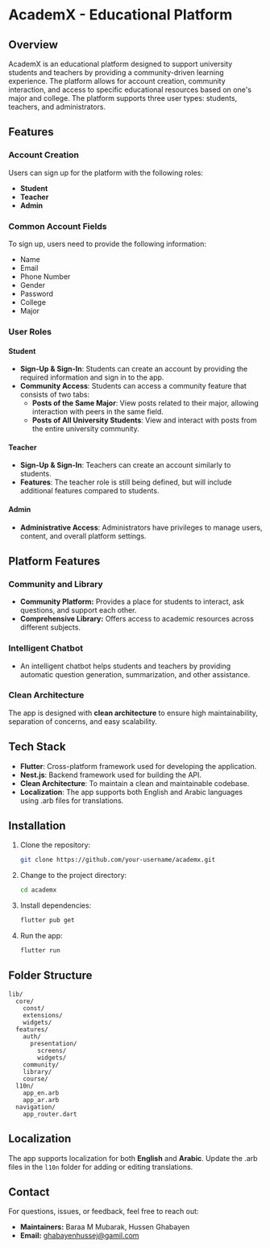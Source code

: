 # AcademX - Educational Platform

## Overview
AcademX is an educational platform designed to support university students and teachers by providing a community-driven learning experience. The platform allows for account creation, community interaction, and access to specific educational resources based on one's major and college. The platform supports three user types: students, teachers, and administrators.

## Features

### Account Creation
Users can sign up for the platform with the following roles:

- **Student**
- **Teacher**
- **Admin**

### Common Account Fields
To sign up, users need to provide the following information:

- Name
- Email
- Phone Number
- Gender
- Password
- College
- Major

### User Roles

#### Student
- **Sign-Up & Sign-In**: Students can create an account by providing the required information and sign in to the app.
- **Community Access**: Students can access a community feature that consists of two tabs:
  - **Posts of the Same Major**: View posts related to their major, allowing interaction with peers in the same field.
  - **Posts of All University Students**: View and interact with posts from the entire university community.

#### Teacher
- **Sign-Up & Sign-In**: Teachers can create an account similarly to students.
- **Features**: The teacher role is still being defined, but will include additional features compared to students.

#### Admin
- **Administrative Access**: Administrators have privileges to manage users, content, and overall platform settings.

## Platform Features

### Community and Library
- **Community Platform:** Provides a place for students to interact, ask questions, and support each other.
- **Comprehensive Library:** Offers access to academic resources across different subjects.

### Intelligent Chatbot
- An intelligent chatbot helps students and teachers by providing automatic question generation, summarization, and other assistance.

### Clean Architecture
The app is designed with **clean architecture** to ensure high maintainability, separation of concerns, and easy scalability.

## Tech Stack
- **Flutter**: Cross-platform framework used for developing the application.
- **Nest.js**: Backend framework used for building the API.
- **Clean Architecture**: To maintain a clean and maintainable codebase.
- **Localization**: The app supports both English and Arabic languages using .arb files for translations.

## Installation
1. Clone the repository:
   ```sh
   git clone https://github.com/your-username/academx.git
   ```
2. Change to the project directory:
   ```sh
   cd academx
   ```
3. Install dependencies:
   ```sh
   flutter pub get
   ```
4. Run the app:
   ```sh
   flutter run
   ```

## Folder Structure
```
lib/
  core/
    const/
    extensions/
    widgets/
  features/
    auth/
      presentation/
        screens/
        widgets/
    community/
    library/
    course/
  l10n/
    app_en.arb
    app_ar.arb
  navigation/
    app_router.dart
```

## Localization
The app supports localization for both **English** and **Arabic**. Update the .arb files in the `l10n` folder for adding or editing translations.

## Contact
For questions, issues, or feedback, feel free to reach out:
- **Maintainers:** Baraa M Mubarak, Hussen Ghabayen
- **Email:** ghabayenhussej@gamil.com
